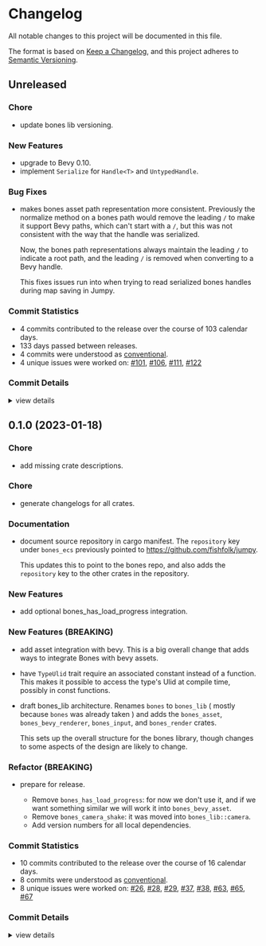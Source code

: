 # Changelog

All notable changes to this project will be documented in this file.

The format is based on [Keep a Changelog](https://keepachangelog.com/en/1.0.0/),
and this project adheres to [Semantic Versioning](https://semver.org/spec/v2.0.0.html).

## Unreleased

<csr-id-6825d579672fa508a4c67aa40efa970909f5ff54/>

### Chore

 - <csr-id-6825d579672fa508a4c67aa40efa970909f5ff54/> update bones lib  versioning.

### New Features

 - <csr-id-3f2e3485f9556cc68eb4c04df34d3aa2c6087330/> upgrade to Bevy 0.10.
 - <csr-id-7e00c6e7b6300054ffeeebd186b5adf96b8aa10b/> implement `Serialize` for `Handle<T>` and `UntypedHandle`.

### Bug Fixes

 - <csr-id-632ef4e2d7647f6cb704a1b5eaeb2fbba9562314/> makes bones asset path representation more consistent.
   Previously the normalize method on a bones path would remove the leading
   `/` to make it support Bevy paths, which can't start with a `/`, but
   this was not consistent with the way that the handle was serialized.
   
   Now, the bones path representations always maintain the leading `/` to
   indicate a root path, and the leading `/` is removed when converting to
   a Bevy handle.
   
   This fixes issues run into when trying to read serialized bones handles
   during map saving in Jumpy.

### Commit Statistics

<csr-read-only-do-not-edit/>

 - 4 commits contributed to the release over the course of 103 calendar days.
 - 133 days passed between releases.
 - 4 commits were understood as [conventional](https://www.conventionalcommits.org).
 - 4 unique issues were worked on: [#101](https://github.com/fishfolk/bones/issues/101), [#106](https://github.com/fishfolk/bones/issues/106), [#111](https://github.com/fishfolk/bones/issues/111), [#122](https://github.com/fishfolk/bones/issues/122)

### Commit Details

<csr-read-only-do-not-edit/>

<details><summary>view details</summary>

 * **[#101](https://github.com/fishfolk/bones/issues/101)**
    - implement `Serialize` for `Handle<T>` and `UntypedHandle`. ([`7e00c6e`](https://github.com/fishfolk/bones/commit/7e00c6e7b6300054ffeeebd186b5adf96b8aa10b))
 * **[#106](https://github.com/fishfolk/bones/issues/106)**
    - makes bones asset path representation more consistent. ([`632ef4e`](https://github.com/fishfolk/bones/commit/632ef4e2d7647f6cb704a1b5eaeb2fbba9562314))
 * **[#111](https://github.com/fishfolk/bones/issues/111)**
    - update bones lib  versioning. ([`6825d57`](https://github.com/fishfolk/bones/commit/6825d579672fa508a4c67aa40efa970909f5ff54))
 * **[#122](https://github.com/fishfolk/bones/issues/122)**
    - upgrade to Bevy 0.10. ([`3f2e348`](https://github.com/fishfolk/bones/commit/3f2e3485f9556cc68eb4c04df34d3aa2c6087330))
</details>

## 0.1.0 (2023-01-18)

<csr-id-27252465ad0506ff2f8c377531fa079ec64d1750/>
<csr-id-ae0a761fc9b82ba2fc639c2b6f7af09fb650cd31/>
<csr-id-a68cb79e6b7d3774c53c0236edf3a12175f297b5/>

### Chore

 - <csr-id-27252465ad0506ff2f8c377531fa079ec64d1750/> add missing crate descriptions.

### Chore

 - <csr-id-a68cb79e6b7d3774c53c0236edf3a12175f297b5/> generate changelogs for all crates.

### Documentation

 - <csr-id-a69389412d22b8cb48bab0ed96d739b0fee35348/> document source repository in cargo manifest.
   The `repository` key under `bones_ecs` previously pointed to https://github.com/fishfolk/jumpy.
   
   This updates this to point to the bones repo, and also adds the `repository` key to the other
   crates in the repository.

### New Features

 - <csr-id-604aa8a5d0c98930a6ccd64d27f5e76c55da451c/> add optional bones_has_load_progress integration.

### New Features (BREAKING)

 - <csr-id-89b44d7b4f64ec266eb0ea674c220e07376a03b7/> add asset integration with bevy.
   This is a big overall change that adds ways to integrate Bones with bevy assets.
 - <csr-id-59f5e67d42de57a33dd302443a8a04427126a5be/> have `TypeUlid` trait require an associated constant instead of a function.
   This makes it possible to access the type's Ulid at compile time,
   possibly in const functions.
 - <csr-id-d7b5711832f6834644fc41ff011af118ce8a9f56/> draft bones_lib architecture.
   Renames `bones` to `bones_lib` ( mostly because `bones` was already taken )
   and adds the `bones_asset`, `bones_bevy_renderer`, `bones_input`, and
   `bones_render` crates.
   
   This sets up the overall structure for the bones library,
   though changes to some aspects of the design are likely to change.

### Refactor (BREAKING)

 - <csr-id-ae0a761fc9b82ba2fc639c2b6f7af09fb650cd31/> prepare for release.
   - Remove `bones_has_load_progress`: for now we don't use it, and if we
     want something similar we will work it into `bones_bevy_asset`.
   - Remove `bones_camera_shake`: it was moved into `bones_lib::camera`.
   - Add version numbers for all local dependencies.

### Commit Statistics

<csr-read-only-do-not-edit/>

 - 10 commits contributed to the release over the course of 16 calendar days.
 - 8 commits were understood as [conventional](https://www.conventionalcommits.org).
 - 8 unique issues were worked on: [#26](https://github.com/fishfolk/bones/issues/26), [#28](https://github.com/fishfolk/bones/issues/28), [#29](https://github.com/fishfolk/bones/issues/29), [#37](https://github.com/fishfolk/bones/issues/37), [#38](https://github.com/fishfolk/bones/issues/38), [#63](https://github.com/fishfolk/bones/issues/63), [#65](https://github.com/fishfolk/bones/issues/65), [#67](https://github.com/fishfolk/bones/issues/67)

### Commit Details

<csr-read-only-do-not-edit/>

<details><summary>view details</summary>

 * **[#26](https://github.com/fishfolk/bones/issues/26)**
    - draft bones_lib architecture. ([`d7b5711`](https://github.com/fishfolk/bones/commit/d7b5711832f6834644fc41ff011af118ce8a9f56))
 * **[#28](https://github.com/fishfolk/bones/issues/28)**
    - have `TypeUlid` trait require an associated constant instead of a function. ([`59f5e67`](https://github.com/fishfolk/bones/commit/59f5e67d42de57a33dd302443a8a04427126a5be))
 * **[#29](https://github.com/fishfolk/bones/issues/29)**
    - add asset integration with bevy. ([`89b44d7`](https://github.com/fishfolk/bones/commit/89b44d7b4f64ec266eb0ea674c220e07376a03b7))
 * **[#37](https://github.com/fishfolk/bones/issues/37)**
    - document source repository in cargo manifest. ([`a693894`](https://github.com/fishfolk/bones/commit/a69389412d22b8cb48bab0ed96d739b0fee35348))
 * **[#38](https://github.com/fishfolk/bones/issues/38)**
    - add optional bones_has_load_progress integration. ([`604aa8a`](https://github.com/fishfolk/bones/commit/604aa8a5d0c98930a6ccd64d27f5e76c55da451c))
 * **[#63](https://github.com/fishfolk/bones/issues/63)**
    - prepare for release. ([`ae0a761`](https://github.com/fishfolk/bones/commit/ae0a761fc9b82ba2fc639c2b6f7af09fb650cd31))
 * **[#65](https://github.com/fishfolk/bones/issues/65)**
    - add missing crate descriptions. ([`2725246`](https://github.com/fishfolk/bones/commit/27252465ad0506ff2f8c377531fa079ec64d1750))
 * **[#67](https://github.com/fishfolk/bones/issues/67)**
    - generate changelogs for all crates. ([`a68cb79`](https://github.com/fishfolk/bones/commit/a68cb79e6b7d3774c53c0236edf3a12175f297b5))
 * **Uncategorized**
    - Release type_ulid v0.1.0, bones_bevy_utils v0.1.0, bones_ecs v0.1.0, bones_asset v0.1.0, bones_input v0.1.0, bones_render v0.1.0, bones_lib v0.1.0 ([`69713d7`](https://github.com/fishfolk/bones/commit/69713d7da8024ee4b3017b563f031880009c90ee))
    - Release type_ulid_macros v0.1.0, type_ulid v0.1.0, bones_bevy_utils v0.1.0, bones_ecs v0.1.0, bones_asset v0.1.0, bones_input v0.1.0, bones_render v0.1.0, bones_lib v0.1.0 ([`db0333d`](https://github.com/fishfolk/bones/commit/db0333ddacb6f29aed8664db67973e72ea586dce))
</details>


